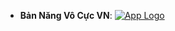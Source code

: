 - **Bản Năng Vô Cực VN**: [![App Logo](https://is1-ssl.mzstatic.com/image/thumb/Purple221/v4/27/cc/45/27cc4573-d6ff-729a-84fa-5a923f963669/AppIcon-1x_U007emarketing-0-10-0-85-220-0.png/200x200bb-80.png)](https://testflight.apple.com/join/5FEEuh9r)

